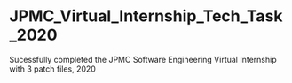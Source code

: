 # JPMC_Virtual_Internship_Tech_Task_2020
Sucessfully completed the JPMC Software Engineering Virtual Internship with 3 patch files, 2020
